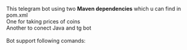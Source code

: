 This telegram bot using two **Maven dependencies** which u can find in pom.xml </br>
One for taking prices of coins</br>
Another to conect Java and tg bot</br>
</br>
Bot support following comands:</br>


